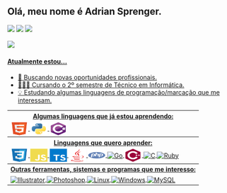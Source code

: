 ## Olá, meu nome é Adrian Sprenger.

<div>
  <a href="https://instagram.com/adrianspr_" target="_blank"><img src="https://img.shields.io/badge/-Instagram-%23E4405F?style=for-the-badge&logo=instagram&logoColor=white" target="_blank"></a>
  <a href = "mailto:adrianfariaspr@gmail.com"><img src="https://img.shields.io/badge/-Gmail-%23333?style=for-the-badge&logo=gmail&logoColor=white"             target="_blank"></a>
  <a href="https://www.linkedin.com/in/adrianspr/" target="_blank"><img src="https://img.shields.io/badge/-LinkedIn-%230077B5?style=for-the-badge&logo=linkedin&logoColor=white" target="_blank"></a> 
</div>
<br/>
<div>
  <a href="https://github.com/adrianspr">
  <img height="140em" src="https://github-readme-stats.vercel.app/api/top-langs/?username=adrianspr&layout=compact&langs_count=7&theme=dark&locale=pt-br"/>
</div>  

#### Atualmente estou...

- 🔎 Buscando novas oportunidades profissionais.
- 👨🏻‍🎓 Cursando o 2º semestre de Técnico em Informática.
- 💡  Estudando algumas linguagens de programação/marcação que me interessam.
  
<table>
  <th>Algumas linguagens que já estou aprendendo:</th>
    <tr><td>  
      <div>
        <img align="center" alt="HTML" height="30" width="40" src="https://raw.githubusercontent.com/devicons/devicon/master/icons/html5/html5-original.svg">
        <img align="center" alt="Python" height="30" width="40" src="https://raw.githubusercontent.com/devicons/devicon/master/icons/python/python-original.svg">
        <img align="center" alt="Csharp" height="30" width="40" src="https://raw.githubusercontent.com/devicons/devicon/master/icons/csharp/csharp-original.svg">
      </div>
    </tr></td> 
  <th>Linguagens que quero aprender:</th>  
    <tr><td>
      <div>
        <img align="center" alt="CSS" height="30" width="40" src="https://raw.githubusercontent.com/devicons/devicon/master/icons/css3/css3-original.svg"/>
        <img align="center" alt="Js" height="30" width="40" src="https://raw.githubusercontent.com/devicons/devicon/master/icons/javascript/javascript-plain.svg"/>
        <img align="center" alt="Ts" height="30" width="40" src="https://raw.githubusercontent.com/devicons/devicon/master/icons/typescript/typescript-plain.svg"/>
        <img align="center" alt="Java" height="30" width="40" src="https://raw.githubusercontent.com/devicons/devicon/master/icons/java/java-plain.svg"/>
        <img align="center" alt="PHP" height="30" width="40" src="https://raw.githubusercontent.com/devicons/devicon/master/icons/php/php-plain.svg"/>
        <img align="center" alt="Go" height="30" width="40"  src="https://cdn.jsdelivr.net/gh/devicons/devicon/icons/go/go-original.svg"/>
        <img align="center" alt="C++" height="30" width="40" src="https://raw.githubusercontent.com/devicons/devicon/master/icons/cplusplus/cplusplus-plain.svg"/>
        <img align="center" alt="C" height="30" width"40" src="https://cdn.jsdelivr.net/gh/devicons/devicon/icons/c/c-original.svg"/>
        <img align="center" alt="Ruby" height="30" width="40" src="https://cdn.jsdelivr.net/gh/devicons/devicon/icons/ruby/ruby-plain-wordmark.svg"/>
      </div>  
    </tr></td>
  <th>Outras ferramentas, sistemas e programas que me interesso:</th>
    <tr><td>
      <div>
        <img align="center" alt="Illustrator" height="30" width="40" src="https://cdn.jsdelivr.net/gh/devicons/devicon/icons/illustrator/illustrator-plain.svg"/>
        <img align="center" alt="Photoshop" height="30" width="40" src="https://cdn.jsdelivr.net/gh/devicons/devicon/icons/photoshop/photoshop-plain.svg"/>
        <img align="center" alt="Linux" height="30" width="40" src="https://cdn.jsdelivr.net/gh/devicons/devicon/icons/linux/linux-original.svg"/>
       <img align="center" alt="Windows" height="30" width="40"  src="https://cdn.jsdelivr.net/gh/devicons/devicon/icons/windows8/windows8-original.svg"/>
        <img align="center" alt="MySQL" height="30" width="40" src="https://cdn.jsdelivr.net/gh/devicons/devicon/icons/mysql/mysql-plain-wordmark.svg"/>
      </div> 
    </tr></td>
</table>
  
